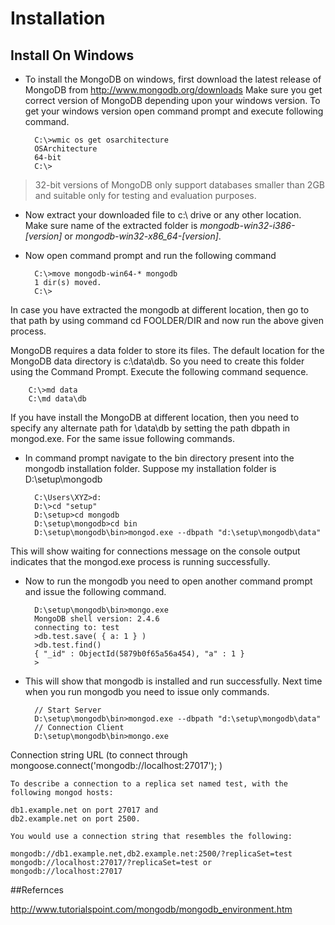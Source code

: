 # Installation

## Install On Windows

- To install the MongoDB on windows, first download the latest release of MongoDB from http://www.mongodb.org/downloads Make sure you get correct version of MongoDB depending upon your windows version. To get your windows version open command prompt and execute following command.

		C:\>wmic os get osarchitecture
		OSArchitecture
		64-bit
		C:\>

 > 32-bit versions of MongoDB only support databases smaller than 2GB and suitable only for testing and evaluation purposes.

- Now extract your downloaded file to c:\ drive or any other location. Make sure name of the extracted folder is _mongodb-win32-i386-[version]_ or _mongodb-win32-x86_64-[version]_. 

- Now open command prompt and run the following command

		C:\>move mongodb-win64-* mongodb
		1 dir(s) moved.
		C:\>

 In case you have extracted the mongodb at different location, then go to that path by using command cd FOOLDER/DIR and now run the above given process.

 MongoDB requires a data folder to store its files. The default location for the MongoDB data directory is c:\data\db. So you need to create this folder using the Command Prompt. Execute the following command sequence.

		C:\>md data
		C:\md data\db

 If you have install the MongoDB at different location, then you need to specify any alternate path for \data\db by setting the path dbpath in mongod.exe. For the same issue following commands.

- In command prompt navigate to the bin directory present into the mongodb installation folder. Suppose my installation folder is D:\setup\mongodb
 
		C:\Users\XYZ>d:
		D:\>cd "setup"
		D:\setup>cd mongodb
		D:\setup\mongodb>cd bin
		D:\setup\mongodb\bin>mongod.exe --dbpath "d:\setup\mongodb\data" 

 This will show waiting for connections message on the console output indicates that the mongod.exe process is running successfully.

- Now to run the mongodb you need to open another command prompt and issue the following command.
	 
		D:\setup\mongodb\bin>mongo.exe
		MongoDB shell version: 2.4.6
		connecting to: test
		>db.test.save( { a: 1 } )
		>db.test.find()
		{ "_id" : ObjectId(5879b0f65a56a454), "a" : 1 }
		>

- This will show that mongodb is installed and run successfully. Next time when you run mongodb you need to issue only commands.

		// Start Server
		D:\setup\mongodb\bin>mongod.exe --dbpath "d:\setup\mongodb\data" 
		// Connection Client
		D:\setup\mongodb\bin>mongo.exe
	
Connection string URL (to connect through mongoose.connect('mongodb://localhost:27017'); )
	
	To describe a connection to a replica set named test, with the following mongod hosts:

    db1.example.net on port 27017 and
    db2.example.net on port 2500.

	You would use a connection string that resembles the following:

	mongodb://db1.example.net,db2.example.net:2500/?replicaSet=test
	mongodb://localhost:27017/?replicaSet=test or mongodb://localhost:27017

##Refernces 

http://www.tutorialspoint.com/mongodb/mongodb_environment.htm

